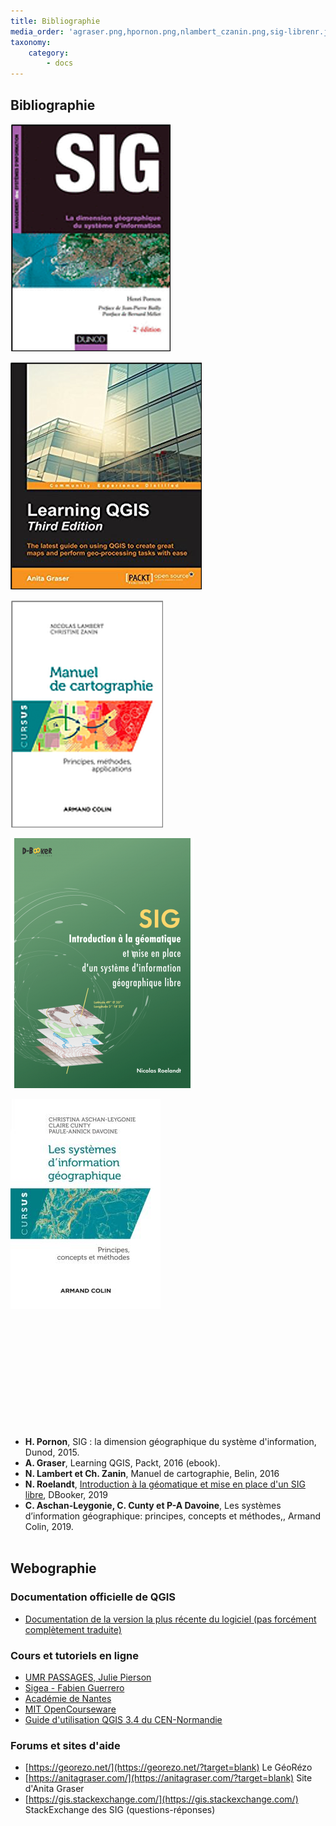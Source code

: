 ```yaml
---
title: Bibliographie
media_order: 'agraser.png,hpornon.png,nlambert_czanin.png,sig-librenr.jpg,sig-acolin.jpeg,sig-acolin.jpeg'
taxonomy:
    category:
        - docs
---
```


## Bibliographie

![H. Pornon, Dunon, 2015](hpornon.png?classes=float-left&resize=200,200)

![A. Graser, PacktMedia, 2016](agraser.png?classes=float-left&resize=200,200)

![N. Lambert et Ch. Zanin, Belin, 2016](nlambert_czanin.png?classes=float-left&resize=200,200)

![N. Roelandt, introduction aux SIG libres](sig-librenr.jpg?classes=float-left&resize=200,200)

![C. Aschan-Leygonie, C. Cunty et P-A Davoine, Les systèmes d’information géographique: principes, concepts et méthodes](sig-acolin.jpeg?classes=float-left&resize=200,200)
<br><br><br><br><br><br><br><br><br><br><br><br>
* **H. Pornon**, SIG : la dimension géographique du système d'information, Dunod, 2015.
* **A. Graser**, Learning QGIS, Packt, 2016 (ebook).
* **N. Lambert et Ch. Zanin**, Manuel de cartographie, Belin, 2016
* **N. Roelandt**, [Introduction à la géomatique et mise en place d'un SIG libre](https://www.d-booker.fr/sig/582-sig-libre.html), DBooker, 2019
* **C. Aschan-Leygonie, C. Cunty et P-A Davoine**, Les systèmes d’information géographique: principes, concepts et méthodes,, Armand Colin, 2019.
<br/><br/>

## Webographie

### Documentation officielle de QGIS
* [Documentation de la version la plus récente du logiciel (pas forcément complètement traduite)](https://www.qgis.org/fr/docs/index.html)

### Cours et tutoriels en ligne

* [UMR PASSAGES, Julie Pierson](http://ouvrir.passages.cnrs.fr/tutoqgis/?target=blank)
* [Sigea - Fabien Guerrero](https://sigea.educagri.fr/tutos-sig/tutos-qgis?target=blank)
* [Académie de Nantes](https://goo.gl/VxzbZb?target=blank)
* [MIT OpenCourseware](https://goo.gl/qWFtcz?target=blank)
* [Guide d'utilisation QGIS 3.4 du CEN-Normandie](https://si.cenlr.org/sites/si.cenlr.org/files/Guide_QGIS_3.4.pdf)

### Forums et sites d'aide

* [https://georezo.net/](https://georezo.net/?target=blank) Le GéoRézo
* [https://anitagraser.com/](https://anitagraser.com/?target=blank) Site d'Anita Graser
* [https://gis.stackexchange.com/](https://gis.stackexchange.com/) StackExchange des SIG (questions-réponses)
